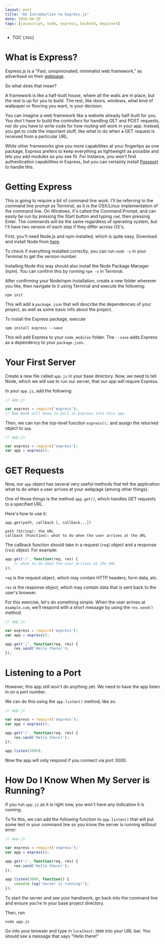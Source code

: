 ```yaml
---
layout: post
title: "An Introduction to Express.js"
date: 2016-04-29
tags: [javascript, node, express, backend, beginner]
---
```


* TOC
{:toc}

# What is Express?

Express.js is a "Fast, unopinionated, minimalist web framework," as advertised on their [webpage](expressjs.com).

So what does that mean?

A framework is like a half-built house, where all the walls are in place, but the rest is up for you to build. The rest, like doors, windows, what kind of wallpaper or flooring you want, is your decision.

You can imagine a web framework like a website already half-built for you. You don't have to build the controllers for handling GET and POST requests, nor do you have to write code for how routing will work in your app. Instead, you get to code the important stuff, like what to do when a GET request is received from a particular URL.

While other frameworks give you more capabilities at your fingertips as one package, Express prefers to keep everything as lightweight as possible and lets you add modules as you see fit. For instance, you won't find authentication capabilities in Express, but you can certainly install [Passport](passportjs.org) to handle this.

# Getting Express

This is going to require a bit of command line work. I'll be referring to the command line prompt as Terminal, as it is the OSX/Linux implementation of the command line. On Windows, it's called the Command Prompt, and can easily be run by pressing the Start button and typing `cmd`, then pressing Enter. The commands will be the same regardless of operating system, but I'll have two version of each step if they differ across OS's.

First, you'll need Node.js and npm installed, which is quite easy. Download and install Node from [here](nodejs.org).

To check if everything installed correctly, you can run `node -v` in your Terminal to get the version number.

Installing Node this way should also install the Node Package Manager (npm). You can confirm this by running `npm -v` in Terminal.

After confirming your Node/npm installation, create a new folder wherever you like, then navigate to it using Terminal and execute the following:

```
npm init
```

This will add a `package.json` that will describe the dependencies of your project, as well as some basic info about the project.

To install the Express package, execute

```
npm install express --save
```

This will add Express to your `node_modules` folder. The `--save` adds Express as a dependency to your `package.json`.

# Your First Server

Create a new file called `app.js` in your base directory. Now, we need to tell Node, which we will use to run our server, that our app will require Express.

In your `app.js`, add the following:

```javascript
// app.js

var express = require('express');
// Now Node will know to pull in Express into this app.
```

Then, we can run the top-level function `express();` and assign the returned object to `app`.

```javascript
// app.js

var express = require('express');
var app = express();
```

# GET Requests

Now, our `app` object has several very useful methods that tell the application what to do when a user arrives at your webpage (among other things).

One of those things is the method `app.get()`, which handles GET requests to a specified URL.

Here's how to use it:

```
app.get(path, callback [, callback...])

path (String): the URL
callback (Function): what to do when the user arrives at the URL
```

The callback function should take in a request (`req`) object and a response (`res`) object. For example:

```javascript
app.get('/', function(req, res) {
    // what to do when the user arrives at the URL
});
```

`req` is the request object, which may contain HTTP headers, form data, etc.

`res` is the response object, which may contain data that is sent back to the user's browser.

For this exercise, let's do something simple. When the user arrives at `example.com`, we'll respond with a short message by using the `res.send()` method.

```javascript
// app.js

var express = require('express');
var app = express();

app.get('/', function(req, res) {
    res.send('Hello there!');
});
```

# Listening to a Port

However, this app still won't do anything yet. We need to have the app listen in on a port number.

We can do this using the `app.listen()` method, like so.

```javascript
// app.js

var express = require('express');
var app = express();

app.get('/', function(req, res) {
    res.send('Hello there!');
});

app.listen(3000);
```

Now the app will only respond if you connect via port 3000.

# How Do I Know When My Server is Running?

If you run `app.js` as it is right now, you won't have any indication it is running.

To fix this, we can add the following function to `app.listen()` that will put some text in your command line so you know the server is running without error:

```javascript
// app.js

var express = require('express');
var app = express();

app.get('/', function(req, res) {
    res.send('Hello there!');
});

app.listen(3000, function() {
    console.log('Server is running!');
});
```

To start the server and see your handiwork, go back into the command line and ensure you're in your base project directory.

Then, run

```
node app.js
```

Go into your browser and type in `localhost:3000` into your URL bar. You should see a message that says "Hello there!"
